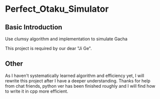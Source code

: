 # Perfect_Otaku_Simulator
## Basic Introduction
Use clumsy algorithm and implementation to simulate Gacha

This project is required by our dear "Ji Ge".

## Other
As I haven't systematically learned algorithm and efficiency yet, I will rewrite this project after I have a deeper understanding.
Thanks for help from chat friends, python ver has been finished roughly and I will find how to write it in cpp more efficient.
